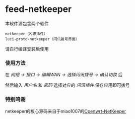 # feed-netkeeper
本软件源包含两个软件
```
netkeeper（闪讯插件）
luci-proto-netkeeper（闪讯拨号界面）
```

请自行编译安装后使用

### 使用方法
在 _网络 -> 接口 -> 编辑WAN -> 选择闪讯拨号 -> 确认切换_ 后

然后输入 _用户名_ 和 _密码_ 选择对应的 _闪讯插件_ 保存应用即可拨号


### 特别鸣谢
netkeeper的核心源码来自于miao1007的[Openwrt-NetKeeper](https://github.com/miao1007/Openwrt-NetKeeper)
